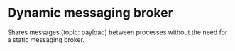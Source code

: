 # Dynamic messaging broker

Shares messages (topic: payload) between processes without the need for a static messaging broker. 